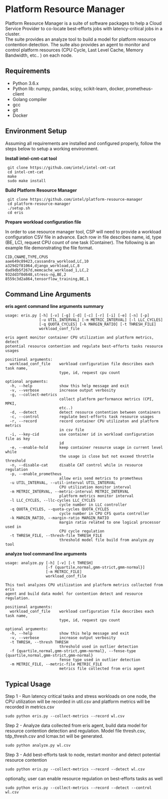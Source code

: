 # Platform Resource Manager

Platform Resource Manager is a suite of software packages to help a Cloud Service Provider to co-locate best-efforts jobs with latency-critical jobs in a cluster.    
The suite provides an analyze tool to build a model for platform resource contention detection. 
The suite also provides an agent to monitor and control platform resources (CPU Cycle, Last Level Cache, Memory Bandwidth, etc.. ) on each node.    

## Requirements

 - Python 3.6.x
 - Python lib: numpy, pandas, scipy, scikit-learn, docker, prometheus-client
 - Golang compiler
 - gcc
 - git
 - Docker

## Environment Setup
Assuming all requirements are installed and configured properly, follow the steps below to setup a working environment.

**Install intel-cmt-cat tool**

     git clone https://github.com/intel/intel-cmt-cat
     cd intel-cmt-cat
     make
     sudo make install

**Build Platform Resource Manager**

     git clone https://github.com/intel/platform-resource-manager
     cd platform-resource-manager
     ./setup.sh
     cd eris

**Prepare workload configuration file**

In order to use resource manager tool, CSP will need to provide a workload configuration CSV file in advance. Each row in file describes name, id, type (BE, LC), request CPU count of one task (Container).  The following is an example file demonstrating the file format.  

    CID,CNAME,TYPE,CPUS
    aae649c89423,cassandra_workload,LC,10
    a329d2f81064,django_workload,LC,8
    dad9db5f267d,memcache_workload_1,LC,2
    932dd3f0d648,stress-ng,BE,2
    8559c3d2a864,tensorflow_training,BE,1

 
## Command Line Arguments

**eris agent command line arguments summary**
 
    usage: eris.py [-h] [-v] [-g] [-d] [-c] [-r] [-i] [-e] [-n] [-p]
                   [-u UTIL_INTERVAL] [-m METRIC_INTERVAL] [-l LLC_CYCLES]
                   [-q QUOTA_CYCLES] [-k MARGIN_RATIO] [-t THRESH_FILE]
                   workload_conf_file
    
    eris agent monitor container CPU utilization and platform metrics, detect
    potential resource contention and regulate best-efforts tasks resource usages
    
    positional arguments:
      workload_conf_file    workload configuration file describes each task name,
                            type, id, request cpu count
    
    optional arguments:
      -h, --help            show this help message and exit
      -v, --verbose         increase output verbosity
      -g, --collect-metrics
                            collect platform performance metrics (CPI, MPKI,
                            etc..)
      -d, --detect          detect resource contention between containers
      -c, --control         regulate best-efforts task resource usages
      -r, --record          record container CPU utilizaton and platform metrics
                            in csv file
      -i, --key-cid         use container id in workload configuration file as key
                            id
      -e, --enable-hold     keep container resource usage in current level while
                            the usage is close but not exceed throttle threshold
      -n, --disable-cat     disable CAT control while in resource regulation
      -p, --enable_prometheus
                            allow eris send metrics to prometheus
      -u UTIL_INTERVAL, --util-interval UTIL_INTERVAL
                            CPU utilization monitor interval
      -m METRIC_INTERVAL, --metric-interval METRIC_INTERVAL
                            platform metrics monitor interval
      -l LLC_CYCLES, --llc-cycles LLC_CYCLES
                            cycle number in LLC controller
      -q QUOTA_CYCLES, --quota-cycles QUOTA_CYCLES
                            cycle number in CPU CFS quota controller
      -k MARGIN_RATIO, --margin-ratio MARGIN_RATIO
                            margin ratio related to one logical processor used in
                            CPU cycle regulation
      -t THRESH_FILE, --thresh-file THRESH_FILE
                            threshold model file build from analyze.py tool

**analyze tool command line arguments**

    usage: analyze.py [-h] [-v] [-t THRESH]
                      [-f {quartile,normal,gmm-strict,gmm-normal}]
                      [-m METRIC_FILE]
                      workload_conf_file
    
    This tool analyzes CPU utilization and platform metrics collected from eris
    agent and build data model for contention detect and resource regulation.
    
    positional arguments:
      workload_conf_file    workload configuration file describes each task name,
                            type, id, request cpu count
    
    optional arguments:
      -h, --help            show this help message and exit
      -v, --verbose         increase output verbosity
      -t THRESH, --thresh THRESH
                            threshold used in outlier detection
      -f {quartile,normal,gmm-strict,gmm-normal}, --fense-type {quartile,normal,gmm-strict,gmm-normal}
                            fense type used in outlier detection
      -m METRIC_FILE, --metric-file METRIC_FILE
                            metrics file collected from eris agent

## Typical Usage


Step 1 - Run latency critical tasks and stress workloads on one node, the CPU utilization will be recorded in util.csv and platform metrics will be recorded in metrics.csv

    sudo python eris.py --collect-metrics --record wl.csv

Step 2 - Analyze data collected from eris agent, build data model for resource contention detection and regulation. Model file thresh.csv, tdp_thresh.csv and lcmax.txt will be generated.

    sudo python analyze.py wl.csv

Step 3 - Add best-efforts task to node, restart monitor and detect potential resource contention

    sudo python eris.py --collect-metrics --record --detect wl.csv

optionally, user can enable resource regulation on best-efforts tasks as well

    sudo python eris.py --collect-metrics --record --detect --control wl.csv
